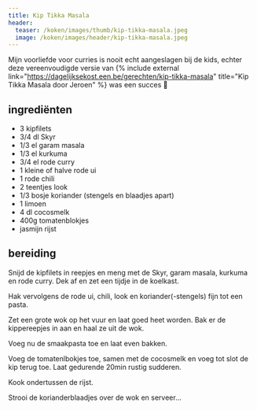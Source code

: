 ```yaml
---
title: Kip Tikka Masala
header:
  teaser: /koken/images/thumb/kip-tikka-masala.jpeg
  image: /koken/images/header/kip-tikka-masala.jpeg
---
```


Mijn voorliefde voor curries is nooit echt aangeslagen bij de kids, echter deze vereenvoudigde versie van {% include external link="https://dagelijksekost.een.be/gerechten/kip-tikka-masala" title="Kip Tikka Masala door Jeroen" %} was een succes 🙌

## ingrediënten

* 3 kipfilets
* 3/4 dl Skyr
* 1/3 el garam masala
* 1/3 el kurkuma
* 3/4 el rode curry
* 1 kleine of halve rode ui
* 1 rode chili
* 2 teentjes look
* 1/3 bosje koriander (stengels en blaadjes apart)
* 1 limoen
* 4 dl cocosmelk
* 400g tomatenblokjes
* jasmijn rijst

## bereiding

Snijd de kipfilets in reepjes en meng met de Skyr, garam masala, kurkuma en rode curry. Dek af en zet een tijdje in de koelkast.

Hak vervolgens de rode ui, chili, look en koriander(-stengels) fijn tot een pasta.

Zet een grote wok op het vuur en laat goed heet worden. Bak er de kippereepjes in aan en haal ze uit de wok.

Voeg nu de smaakpasta toe en laat even bakken.

Voeg de tomatenlbokjes toe, samen met de cocosmelk en voeg tot slot de kip terug toe. Laat gedurende 20min rustig sudderen.

Kook ondertussen de rijst.

Strooi de korianderblaadjes over de wok en serveer...
